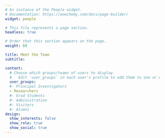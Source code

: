 ```yaml
---
# An instance of the People widget.
# Documentation: https://wowchemy.com/docs/page-builder/
widget: people

# This file represents a page section.
headless: true

# Order that this section appears on the page.
weight: 68

title: Meet the Team
subtitle:

content:
  # Choose which groups/teams of users to display.
  #   Edit `user_groups` in each user's profile to add them to one or more of these groups.
  user_groups:
  #- Principal Investigators
  - Researchers
  #- Grad Students
  #- Administration
  #- Visitors
  #- Alumni
design:
  show_interests: false
  show_role: true
  show_social: true
---
```

